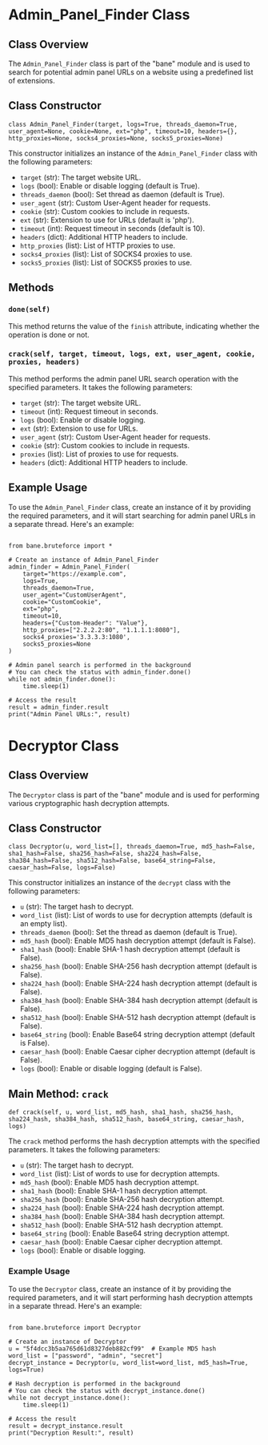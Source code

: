 <h1>Admin_Panel_Finder Class</h1>

<h2>Class Overview</h2>
<p>The <code>Admin_Panel_Finder</code> class is part of the "bane" module and is used to search for potential admin panel URLs on a website using a predefined list of extensions.</p>

<h2>Class Constructor</h2>
<pre><code>class Admin_Panel_Finder(target, logs=True, threads_daemon=True, user_agent=None, cookie=None, ext="php", timeout=10, headers={}, http_proxies=None, socks4_proxies=None, socks5_proxies=None)
</code></pre>
<p>This constructor initializes an instance of the <code>Admin_Panel_Finder</code> class with the following parameters:</p>

<ul>
    <li><code>target</code> (str): The target website URL.</li>
    <li><code>logs</code> (bool): Enable or disable logging (default is True).</li>
    <li><code>threads_daemon</code> (bool): Set thread as daemon (default is True).</li>
    <li><code>user_agent</code> (str): Custom User-Agent header for requests.</li>
    <li><code>cookie</code> (str): Custom cookies to include in requests.</li>
    <li><code>ext</code> (str): Extension to use for URLs (default is 'php').</li>
    <li><code>timeout</code> (int): Request timeout in seconds (default is 10).</li>
    <li><code>headers</code> (dict): Additional HTTP headers to include.</li>
    <li><code>http_proxies</code> (list): List of HTTP proxies to use.</li>
    <li><code>socks4_proxies</code> (list): List of SOCKS4 proxies to use.</li>
    <li><code>socks5_proxies</code> (list): List of SOCKS5 proxies to use.</li>
</ul>

<h2>Methods</h2>
<h3><code>done(self)</code></h3>
<p>This method returns the value of the <code>finish</code> attribute, indicating whether the operation is done or not.</p>

<h3><code>crack(self, target, timeout, logs, ext, user_agent, cookie, proxies, headers)</code></h3>
<p>This method performs the admin panel URL search operation with the specified parameters. It takes the following parameters:</p>
<ul>
    <li><code>target</code> (str): The target website URL.</li>
    <li><code>timeout</code> (int): Request timeout in seconds.</li>
    <li><code>logs</code> (bool): Enable or disable logging.</li>
    <li><code>ext</code> (str): Extension to use for URLs.</li>
    <li><code>user_agent</code> (str): Custom User-Agent header for requests.</li>
    <li><code>cookie</code> (str): Custom cookies to include in requests.</li>
    <li><code>proxies</code> (list): List of proxies to use for requests.</li>
    <li><code>headers</code> (dict): Additional HTTP headers to include.</li>
</ul>

<h2>Example Usage</h2>
<p>To use the <code>Admin_Panel_Finder</code> class, create an instance of it by providing the required parameters, and it will start searching for admin panel URLs in a separate thread. Here's an example:</p>

<pre><code>
from bane.bruteforce import *

# Create an instance of Admin_Panel_Finder
admin_finder = Admin_Panel_Finder(
    target="https://example.com",
    logs=True,
    threads_daemon=True,
    user_agent="CustomUserAgent",
    cookie="CustomCookie",
    ext="php",
    timeout=10,
    headers={"Custom-Header": "Value"},
    http_proxies=["2.2.2.2:80", "1.1.1.1:8080"],
    socks4_proxies='3.3.3.3:1080',
    socks5_proxies=None
)

# Admin panel search is performed in the background
# You can check the status with admin_finder.done()
while not admin_finder.done():
    time.sleep(1)

# Access the result
result = admin_finder.result
print("Admin Panel URLs:", result)
</code></pre>



<h1>Decryptor Class</h1>

<h2>Class Overview</h2>
<p>The <code>Decryptor</code> class is part of the "bane" module and is used for performing various cryptographic hash decryption attempts.</p>

<h2>Class Constructor</h2>
<pre><code>class Decryptor(u, word_list=[], threads_daemon=True, md5_hash=False, sha1_hash=False, sha256_hash=False, sha224_hash=False, sha384_hash=False, sha512_hash=False, base64_string=False, caesar_hash=False, logs=False)
</code></pre>
<p>This constructor initializes an instance of the <code>decrypt</code> class with the following parameters:</p>

<ul>
    <li><code>u</code> (str): The target hash to decrypt.</li>
    <li><code>word_list</code> (list): List of words to use for decryption attempts (default is an empty list).</li>
    <li><code>threads_daemon</code> (bool): Set the thread as daemon (default is True).</li>
    <li><code>md5_hash</code> (bool): Enable MD5 hash decryption attempt (default is False).</li>
    <li><code>sha1_hash</code> (bool): Enable SHA-1 hash decryption attempt (default is False).</li>
    <li><code>sha256_hash</code> (bool): Enable SHA-256 hash decryption attempt (default is False).</li>
    <li><code>sha224_hash</code> (bool): Enable SHA-224 hash decryption attempt (default is False).</li>
    <li><code>sha384_hash</code> (bool): Enable SHA-384 hash decryption attempt (default is False).</li>
    <li><code>sha512_hash</code> (bool): Enable SHA-512 hash decryption attempt (default is False).</li>
    <li><code>base64_string</code> (bool): Enable Base64 string decryption attempt (default is False).</li>
    <li><code>caesar_hash</code> (bool): Enable Caesar cipher decryption attempt (default is False).</li>
    <li><code>logs</code> (bool): Enable or disable logging (default is False).</li>
</ul>

<h2>Main Method: <code>crack</code></h2>
<pre><code>def crack(self, u, word_list, md5_hash, sha1_hash, sha256_hash, sha224_hash, sha384_hash, sha512_hash, base64_string, caesar_hash, logs)
</code></pre>
<p>The <code>crack</code> method performs the hash decryption attempts with the specified parameters. It takes the following parameters:</p>
<ul>
    <li><code>u</code> (str): The target hash to decrypt.</li>
    <li><code>word_list</code> (list): List of words to use for decryption attempts.</li>
    <li><code>md5_hash</code> (bool): Enable MD5 hash decryption attempt.</li>
    <li><code>sha1_hash</code> (bool): Enable SHA-1 hash decryption attempt.</li>
    <li><code>sha256_hash</code> (bool): Enable SHA-256 hash decryption attempt.</li>
    <li><code>sha224_hash</code> (bool): Enable SHA-224 hash decryption attempt.</li>
    <li><code>sha384_hash</code> (bool): Enable SHA-384 hash decryption attempt.</li>
    <li><code>sha512_hash</code> (bool): Enable SHA-512 hash decryption attempt.</li>
    <li><code>base64_string</code> (bool): Enable Base64 string decryption attempt.</li>
    <li><code>caesar_hash</code> (bool): Enable Caesar cipher decryption attempt.</li>
    <li><code>logs</code> (bool): Enable or disable logging.</li>
</ul>

<h3>Example Usage</h3>
<p>To use the <code>Decryptor</code> class, create an instance of it by providing the required parameters, and it will start performing hash decryption attempts in a separate thread. Here's an example:</p>

<pre><code>
from bane.bruteforce import Decryptor

# Create an instance of Decryptor
u = "5f4dcc3b5aa765d61d8327deb882cf99"  # Example MD5 hash
word_list = ["password", "admin", "secret"]
decrypt_instance = Decryptor(u, word_list=word_list, md5_hash=True, logs=True)

# Hash decryption is performed in the background
# You can check the status with decrypt_instance.done()
while not decrypt_instance.done():
    time.sleep(1)

# Access the result
result = decrypt_instance.result
print("Decryption Result:", result)
</code></pre>
